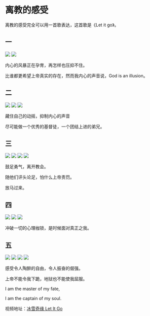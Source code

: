 # 离教的感受

离教的感受完全可以用一首歌表达，这首歌是《Let it go》。

## 一

<img src="1.7.1.jpg">

<img src="1.7.2.jpg">

内心的风暴正在孕育，再怎样也压抑不住。

比谁都更希望上帝真实的存在，然而我内心的声音说，God is an illusion。

## 二

<img src="1.7.3.jpg">

<img src="1.7.4.jpg">

<img src="1.7.5.jpg">


藏住自己的动摇，抑制内心的声音

尽可能做一个优秀的基督徒，一个团结上进的弟兄。



## 三

<img src="1.7.6.jpg">

<img src="1.7.7.jpg">

<img src="1.7.8.jpg">

<img src="1.7.9.jpg">



鼓足勇气，离开教会。

随他们评头论足，怕什么上帝责罚。

放马过来。

## 四

<img src="1.7.10.jpg">

<img src="1.7.11.jpg">

<img src="1.7.12.jpg">

冲破一切的心理枷锁，是时候面对真正之我。

## 五

<img src="1.7.13.jpg">

<img src="1.7.14.jpg">

<img src="1.7.15.jpg">

<img src="1.7.16.jpg">



感受令人陶醉的自由，令人振奋的倔强。

上帝不能令我下跪，地狱也不能使我屈服。

I am the master of my fate,

I am the captain of my soul.



视频地址：[冰雪奇缘 Let It Go](https://www.bilibili.com/video/av2342876/)
